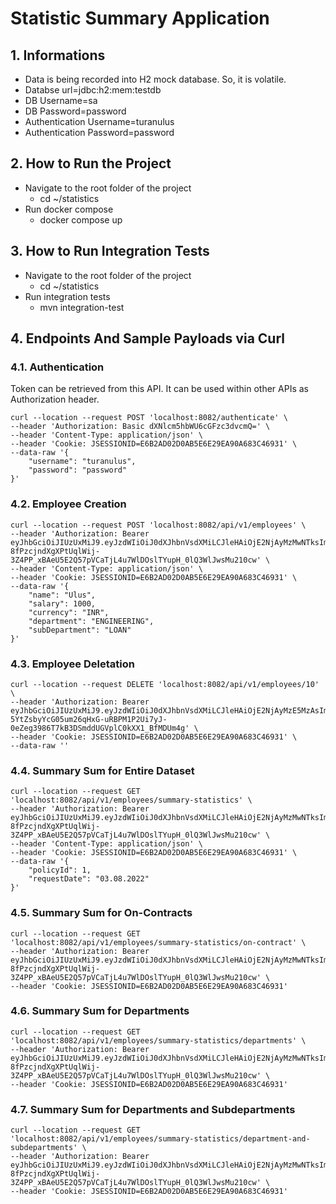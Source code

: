 # Statistic Summary Application

## 1. Informations
- Data is being recorded into H2 mock database. So, it is volatile.
- Databse url=jdbc:h2:mem:testdb
- DB Username=sa
- DB Password=password
- Authentication Username=turanulus
- Authentication Password=password

## 2. How to Run the Project
- Navigate to the root folder of the project
  - cd ~/statistics 
- Run docker compose
  - docker compose up

## 3. How to Run Integration Tests
- Navigate to the root folder of the project
  - cd ~/statistics
- Run integration tests
  - mvn integration-test

## 4. Endpoints And Sample Payloads via Curl

### 4.1. Authentication
Token can be retrieved from this API. It can be used within other APIs as Authorization header.
```
curl --location --request POST 'localhost:8082/authenticate' \
--header 'Authorization: Basic dXNlcm5hbWU6cGFzc3dvcmQ=' \
--header 'Content-Type: application/json' \
--header 'Cookie: JSESSIONID=E6B2AD02D0AB5E6E29EA90A683C46931' \
--data-raw '{
    "username": "turanulus",
    "password": "password"
}'
```
### 4.2. Employee Creation
```
curl --location --request POST 'localhost:8082/api/v1/employees' \
--header 'Authorization: Bearer eyJhbGciOiJIUzUxMiJ9.eyJzdWIiOiJ0dXJhbnVsdXMiLCJleHAiOjE2NjAyMzMwNTksImlhdCI6MTY2MDIxNTA1OX0.ZER6py4I4W-8fPzcjndXgXPtUqlWij-3Z4PP_xBAeU5E2Q57pVCaTjL4u7WlDOslTYupH_0lQ3WlJwsMu210cw' \
--header 'Content-Type: application/json' \
--header 'Cookie: JSESSIONID=E6B2AD02D0AB5E6E29EA90A683C46931' \
--data-raw '{
    "name": "Ulus",
    "salary": 1000,
    "currency": "INR",
    "department": "ENGINEERING",
    "subDepartment": "LOAN"
}'
```

### 4.3. Employee Deletation
```
curl --location --request DELETE 'localhost:8082/api/v1/employees/10' \
--header 'Authorization: Bearer eyJhbGciOiJIUzUxMiJ9.eyJzdWIiOiJ0dXJhbnVsdXMiLCJleHAiOjE2NjAyMzE5MzAsImlhdCI6MTY2MDIxMzkzMH0.fUjAM4miKsD-5YtZsbyYcG05um26qHxG-uRBPM1P2Ui7yJ-0eZeg3986T7kB3DSmddUGVplC0kXX1_BfMDUm4g' \
--header 'Cookie: JSESSIONID=E6B2AD02D0AB5E6E29EA90A683C46931' \
--data-raw ''
```

### 4.4. Summary Sum for Entire Dataset
```
curl --location --request GET 'localhost:8082/api/v1/employees/summary-statistics' \
--header 'Authorization: Bearer eyJhbGciOiJIUzUxMiJ9.eyJzdWIiOiJ0dXJhbnVsdXMiLCJleHAiOjE2NjAyMzMwNTksImlhdCI6MTY2MDIxNTA1OX0.ZER6py4I4W-8fPzcjndXgXPtUqlWij-3Z4PP_xBAeU5E2Q57pVCaTjL4u7WlDOslTYupH_0lQ3WlJwsMu210cw' \
--header 'Content-Type: application/json' \
--header 'Cookie: JSESSIONID=E6B2AD02D0AB5E6E29EA90A683C46931' \
--data-raw '{
    "policyId": 1,
    "requestDate": "03.08.2022"
}'
```

### 4.5. Summary Sum for On-Contracts
```
curl --location --request GET 'localhost:8082/api/v1/employees/summary-statistics/on-contract' \
--header 'Authorization: Bearer eyJhbGciOiJIUzUxMiJ9.eyJzdWIiOiJ0dXJhbnVsdXMiLCJleHAiOjE2NjAyMzMwNTksImlhdCI6MTY2MDIxNTA1OX0.ZER6py4I4W-8fPzcjndXgXPtUqlWij-3Z4PP_xBAeU5E2Q57pVCaTjL4u7WlDOslTYupH_0lQ3WlJwsMu210cw' \
--header 'Cookie: JSESSIONID=E6B2AD02D0AB5E6E29EA90A683C46931'
```

### 4.6. Summary Sum for Departments
```
curl --location --request GET 'localhost:8082/api/v1/employees/summary-statistics/departments' \
--header 'Authorization: Bearer eyJhbGciOiJIUzUxMiJ9.eyJzdWIiOiJ0dXJhbnVsdXMiLCJleHAiOjE2NjAyMzMwNTksImlhdCI6MTY2MDIxNTA1OX0.ZER6py4I4W-8fPzcjndXgXPtUqlWij-3Z4PP_xBAeU5E2Q57pVCaTjL4u7WlDOslTYupH_0lQ3WlJwsMu210cw' \
--header 'Cookie: JSESSIONID=E6B2AD02D0AB5E6E29EA90A683C46931'
```

### 4.7. Summary Sum for Departments and Subdepartments
```
curl --location --request GET 'localhost:8082/api/v1/employees/summary-statistics/department-and-subdepartments' \
--header 'Authorization: Bearer eyJhbGciOiJIUzUxMiJ9.eyJzdWIiOiJ0dXJhbnVsdXMiLCJleHAiOjE2NjAyMzMwNTksImlhdCI6MTY2MDIxNTA1OX0.ZER6py4I4W-8fPzcjndXgXPtUqlWij-3Z4PP_xBAeU5E2Q57pVCaTjL4u7WlDOslTYupH_0lQ3WlJwsMu210cw' \
--header 'Cookie: JSESSIONID=E6B2AD02D0AB5E6E29EA90A683C46931'
```